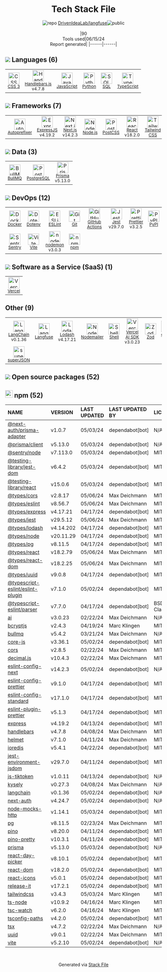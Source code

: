 <!--
&lt;--- Readme.md Snippet without images Start ---&gt;
## Tech Stack
DrivenIdeaLab/langfuse is built on the following main stack:

- [Handlebars.js](http://handlebarsjs.com/) – Templating Languages & Extensions
- [JavaScript](https://developer.mozilla.org/en-US/docs/Web/JavaScript) – Languages
- [Python](https://www.python.org) – Languages
- [SQL](https://en.wikipedia.org/wiki/SQL) – Languages
- [TypeScript](http://www.typescriptlang.org) – Languages
- [Autoprefixer](https://github.com/postcss/autoprefixer) – CSS Pre-processors / Extensions
- [ExpressJS](http://expressjs.com/) – Microframeworks (Backend)
- [Next.js](https://nextjs.org/) – Frameworks (Full Stack)
- [Node.js](http://nodejs.org/) – Frameworks (Full Stack)
- [PostCSS](https://github.com/postcss/postcss) – CSS Pre-processors / Extensions
- [React](https://reactjs.org/) – Javascript UI Libraries
- [Tailwind CSS](https://tailwindcss.com) – Front-End Frameworks
- [BullMQ](https://github.com/taskforcesh/bullmq) – Message Queue
- [PostgreSQL](http://www.postgresql.org/) – Databases
- [Prisma](https://www.prisma.io/) – Object Relational Mapper (ORM)
- [Docker](https://www.docker.com/) – Virtual Machine Platforms & Containers
- [ESLint](http://eslint.org/) – Code Review
- [GitHub Actions](https://github.com/features/actions) – Continuous Integration
- [Jest](http://facebook.github.io/jest/) – Javascript Testing Framework
- [Prettier](https://prettier.io/) – Code Review
- [Sentry](https://sentry.io/welcome/?utm_source=stackshare&utm_medium=link&utm_campaign=profile) – Exception Monitoring
- [Vite](https://vitejs.dev/) – JS Build Tools / JS Task Runners
- [nodemon](http://nodemon.io/) – node.js Application Monitoring
- [Vercel](https://vercel.com/) – Static Web Hosting
- [LangChain](https://github.com/hwchase17/langchain) – Large Language Model Tools
- [Langfuse](https://langfuse.com/) – Large Language Model Tools
- [Lodash](https://lodash.com) – Javascript Utilities & Libraries
- [Nodemailer](http://www.nodemailer.com/) – Transactional Email
- [Shell](https://en.wikipedia.org/wiki/Shell_script) – Shells
- [Vercel AI SDK](https://sdk.vercel.ai/docs) – Large Language Model Tools
- [date-fns](https://date-fns.org/) – Javascript Utilities & Libraries

Full tech stack [here](/techstack.md)

&lt;--- Readme.md Snippet without images End ---&gt;

&lt;--- Readme.md Snippet with images Start ---&gt;
## Tech Stack
DrivenIdeaLab/langfuse is built on the following main stack:

- <img width='25' height='25' src='https://img.stackshare.io/service/1143/Handlebars.png' alt='Handlebars.js'/> [Handlebars.js](http://handlebarsjs.com/) – Templating Languages & Extensions
- <img width='25' height='25' src='https://img.stackshare.io/service/1209/javascript.jpeg' alt='JavaScript'/> [JavaScript](https://developer.mozilla.org/en-US/docs/Web/JavaScript) – Languages
- <img width='25' height='25' src='https://img.stackshare.io/service/993/pUBY5pVj.png' alt='Python'/> [Python](https://www.python.org) – Languages
- <img width='25' height='25' src='https://img.stackshare.io/service/2271/default_068d33483bba6b81ee13fbd4dc7aab9780896a54.png' alt='SQL'/> [SQL](https://en.wikipedia.org/wiki/SQL) – Languages
- <img width='25' height='25' src='https://img.stackshare.io/service/1612/bynNY5dJ.jpg' alt='TypeScript'/> [TypeScript](http://www.typescriptlang.org) – Languages
- <img width='25' height='25' src='https://img.stackshare.io/service/2202/72d087642cfce6fef6f2dabec5bf49e8_400x400.png' alt='Autoprefixer'/> [Autoprefixer](https://github.com/postcss/autoprefixer) – CSS Pre-processors / Extensions
- <img width='25' height='25' src='https://img.stackshare.io/service/1163/hashtag.png' alt='ExpressJS'/> [ExpressJS](http://expressjs.com/) – Microframeworks (Backend)
- <img width='25' height='25' src='https://img.stackshare.io/service/5936/nextjs.png' alt='Next.js'/> [Next.js](https://nextjs.org/) – Frameworks (Full Stack)
- <img width='25' height='25' src='https://img.stackshare.io/service/1011/n1JRsFeB_400x400.png' alt='Node.js'/> [Node.js](http://nodejs.org/) – Frameworks (Full Stack)
- <img width='25' height='25' src='https://img.stackshare.io/service/3339/rlFcjEdI.png' alt='PostCSS'/> [PostCSS](https://github.com/postcss/postcss) – CSS Pre-processors / Extensions
- <img width='25' height='25' src='https://img.stackshare.io/service/1020/OYIaJ1KK.png' alt='React'/> [React](https://reactjs.org/) – Javascript UI Libraries
- <img width='25' height='25' src='https://img.stackshare.io/service/8158/default_660b7c41c3ba489cb581eec89c04655404258c19.png' alt='Tailwind CSS'/> [Tailwind CSS](https://tailwindcss.com) – Front-End Frameworks
- <img width='25' height='25' src='https://img.stackshare.io/service/25280/default_d1dbf45c67d448a8a16413d63d3c21cdca003fb8.png' alt='BullMQ'/> [BullMQ](https://github.com/taskforcesh/bullmq) – Message Queue
- <img width='25' height='25' src='https://img.stackshare.io/service/1028/ASOhU5xJ.png' alt='PostgreSQL'/> [PostgreSQL](http://www.postgresql.org/) – Databases
- <img width='25' height='25' src='https://img.stackshare.io/service/8680/Logo_Symbol_White.jpg' alt='Prisma'/> [Prisma](https://www.prisma.io/) – Object Relational Mapper (ORM)
- <img width='25' height='25' src='https://img.stackshare.io/service/586/n4u37v9t_400x400.png' alt='Docker'/> [Docker](https://www.docker.com/) – Virtual Machine Platforms & Containers
- <img width='25' height='25' src='https://img.stackshare.io/service/3337/Q4L7Jncy.jpg' alt='ESLint'/> [ESLint](http://eslint.org/) – Code Review
- <img width='25' height='25' src='https://img.stackshare.io/service/11563/actions.png' alt='GitHub Actions'/> [GitHub Actions](https://github.com/features/actions) – Continuous Integration
- <img width='25' height='25' src='https://img.stackshare.io/service/830/jest.png' alt='Jest'/> [Jest](http://facebook.github.io/jest/) – Javascript Testing Framework
- <img width='25' height='25' src='https://img.stackshare.io/service/7035/default_66f265943abed56bcdbfca1c866a4261b1fbb063.jpg' alt='Prettier'/> [Prettier](https://prettier.io/) – Code Review
- <img width='25' height='25' src='https://img.stackshare.io/service/191/default_9262326592c97828a2a4299dec085a3674dd05f4.png' alt='Sentry'/> [Sentry](https://sentry.io/welcome/?utm_source=stackshare&utm_medium=link&utm_campaign=profile) – Exception Monitoring
- <img width='25' height='25' src='https://img.stackshare.io/service/21547/default_1aeac791cde11ff66cc0b20dcc6144eeb185c905.png' alt='Vite'/> [Vite](https://vitejs.dev/) – JS Build Tools / JS Task Runners
- <img width='25' height='25' src='https://img.stackshare.io/service/5577/preview.png' alt='nodemon'/> [nodemon](http://nodemon.io/) – node.js Application Monitoring
- <img width='25' height='25' src='https://img.stackshare.io/service/7618/bHjpwZem_400x400.png' alt='Vercel'/> [Vercel](https://vercel.com/) – Static Web Hosting
- <img width='25' height='25' src='https://img.stackshare.io/service/48790/default_5b6c6b73f1ff3775c85d2a1ba954cb87e30cbf13.jpg' alt='LangChain'/> [LangChain](https://github.com/hwchase17/langchain) – Large Language Model Tools
- <img width='25' height='25' src='https://img.stackshare.io/service/102062/default_4e827f52ccc87712142b16b31a736d3b65c3aa22.jpg' alt='Langfuse'/> [Langfuse](https://langfuse.com/) – Large Language Model Tools
- <img width='25' height='25' src='https://img.stackshare.io/service/2438/lodash.png' alt='Lodash'/> [Lodash](https://lodash.com) – Javascript Utilities & Libraries
- <img width='25' height='25' src='https://img.stackshare.io/service/2862/qr2-jCLr.jpg' alt='Nodemailer'/> [Nodemailer](http://www.nodemailer.com/) – Transactional Email
- <img width='25' height='25' src='https://img.stackshare.io/service/4631/default_c2062d40130562bdc836c13dbca02d318205a962.png' alt='Shell'/> [Shell](https://en.wikipedia.org/wiki/Shell_script) – Shells
- <img width='25' height='25' src='https://img.stackshare.io/service/101756/default_4f2991cba3ec7fdd1cc87de69f4868157b0f2001.png' alt='Vercel AI SDK'/> [Vercel AI SDK](https://sdk.vercel.ai/docs) – Large Language Model Tools
- <img width='25' height='25' src='https://img.stackshare.io/service/10865/default_5551fb8853689f607a2bc0d5a09355d5a3d52bf0.png' alt='date-fns'/> [date-fns](https://date-fns.org/) – Javascript Utilities & Libraries

Full tech stack [here](/techstack.md)

&lt;--- Readme.md Snippet with images End ---&gt;
-->
<div align="center">

# Tech Stack File
![](https://img.stackshare.io/repo.svg "repo") [DrivenIdeaLab/langfuse](https://github.com/DrivenIdeaLab/langfuse)![](https://img.stackshare.io/public_badge.svg "public")
<br/><br/>
|90<br/>Tools used|06/15/24 <br/>Report generated|
|------|------|
</div>

## <img src='https://img.stackshare.io/languages.svg'/> Languages (6)
<table><tr>
  <td align='center'>
  <img width='36' height='36' src='https://img.stackshare.io/service/6727/css.png' alt='CSS 3'>
  <br>
  <sub><a href="https://developer.mozilla.org/en-US/docs/Web/CSS/CSS3">CSS 3</a></sub>
  <br>
  <sub></sub>
</td>

<td align='center'>
  <img width='36' height='36' src='https://img.stackshare.io/service/1143/Handlebars.png' alt='Handlebars.js'>
  <br>
  <sub><a href="http://handlebarsjs.com/">Handlebars.js</a></sub>
  <br>
  <sub>v4.7.8</sub>
</td>

<td align='center'>
  <img width='36' height='36' src='https://img.stackshare.io/service/1209/javascript.jpeg' alt='JavaScript'>
  <br>
  <sub><a href="https://developer.mozilla.org/en-US/docs/Web/JavaScript">JavaScript</a></sub>
  <br>
  <sub></sub>
</td>

<td align='center'>
  <img width='36' height='36' src='https://img.stackshare.io/service/993/pUBY5pVj.png' alt='Python'>
  <br>
  <sub><a href="https://www.python.org">Python</a></sub>
  <br>
  <sub></sub>
</td>

<td align='center'>
  <img width='36' height='36' src='https://img.stackshare.io/service/2271/default_068d33483bba6b81ee13fbd4dc7aab9780896a54.png' alt='SQL'>
  <br>
  <sub><a href="https://en.wikipedia.org/wiki/SQL">SQL</a></sub>
  <br>
  <sub></sub>
</td>

<td align='center'>
  <img width='36' height='36' src='https://img.stackshare.io/service/1612/bynNY5dJ.jpg' alt='TypeScript'>
  <br>
  <sub><a href="http://www.typescriptlang.org">TypeScript</a></sub>
  <br>
  <sub></sub>
</td>

</tr>
</table>

## <img src='https://img.stackshare.io/frameworks.svg'/> Frameworks (7)
<table><tr>
  <td align='center'>
  <img width='36' height='36' src='https://img.stackshare.io/service/2202/72d087642cfce6fef6f2dabec5bf49e8_400x400.png' alt='Autoprefixer'>
  <br>
  <sub><a href="https://github.com/postcss/autoprefixer">Autoprefixer</a></sub>
  <br>
  <sub></sub>
</td>

<td align='center'>
  <img width='36' height='36' src='https://img.stackshare.io/service/1163/hashtag.png' alt='ExpressJS'>
  <br>
  <sub><a href="http://expressjs.com/">ExpressJS</a></sub>
  <br>
  <sub>v4.19.2</sub>
</td>

<td align='center'>
  <img width='36' height='36' src='https://img.stackshare.io/service/5936/nextjs.png' alt='Next.js'>
  <br>
  <sub><a href="https://nextjs.org/">Next.js</a></sub>
  <br>
  <sub>v14.2.3</sub>
</td>

<td align='center'>
  <img width='36' height='36' src='https://img.stackshare.io/service/1011/n1JRsFeB_400x400.png' alt='Node.js'>
  <br>
  <sub><a href="http://nodejs.org/">Node.js</a></sub>
  <br>
  <sub></sub>
</td>

<td align='center'>
  <img width='36' height='36' src='https://img.stackshare.io/service/3339/rlFcjEdI.png' alt='PostCSS'>
  <br>
  <sub><a href="https://github.com/postcss/postcss">PostCSS</a></sub>
  <br>
  <sub></sub>
</td>

<td align='center'>
  <img width='36' height='36' src='https://img.stackshare.io/service/1020/OYIaJ1KK.png' alt='React'>
  <br>
  <sub><a href="https://reactjs.org/">React</a></sub>
  <br>
  <sub>v18.2.0</sub>
</td>

<td align='center'>
  <img width='36' height='36' src='https://img.stackshare.io/service/8158/default_660b7c41c3ba489cb581eec89c04655404258c19.png' alt='Tailwind CSS'>
  <br>
  <sub><a href="https://tailwindcss.com">Tailwind CSS</a></sub>
  <br>
  <sub></sub>
</td>

</tr>
</table>

## <img src='https://img.stackshare.io/databases.svg'/> Data (3)
<table><tr>
  <td align='center'>
  <img width='36' height='36' src='https://img.stackshare.io/service/25280/default_d1dbf45c67d448a8a16413d63d3c21cdca003fb8.png' alt='BullMQ'>
  <br>
  <sub><a href="https://github.com/taskforcesh/bullmq">BullMQ</a></sub>
  <br>
  <sub></sub>
</td>

<td align='center'>
  <img width='36' height='36' src='https://img.stackshare.io/service/1028/ASOhU5xJ.png' alt='PostgreSQL'>
  <br>
  <sub><a href="http://www.postgresql.org/">PostgreSQL</a></sub>
  <br>
  <sub></sub>
</td>

<td align='center'>
  <img width='36' height='36' src='https://img.stackshare.io/service/8680/Logo_Symbol_White.jpg' alt='Prisma'>
  <br>
  <sub><a href="https://www.prisma.io/">Prisma</a></sub>
  <br>
  <sub>v5.13.0</sub>
</td>

</tr>
</table>

## <img src='https://img.stackshare.io/devops.svg'/> DevOps (12)
<table><tr>
  <td align='center'>
  <img width='36' height='36' src='https://img.stackshare.io/service/586/n4u37v9t_400x400.png' alt='Docker'>
  <br>
  <sub><a href="https://www.docker.com/">Docker</a></sub>
  <br>
  <sub></sub>
</td>

<td align='center'>
  <img width='36' height='36' src='https://img.stackshare.io/service/8067/default_90dcb1286af7685c68df319c764b80704df1155b.png' alt='Dotenv'>
  <br>
  <sub><a href="https://github.com/motdotla/dotenv">Dotenv</a></sub>
  <br>
  <sub></sub>
</td>

<td align='center'>
  <img width='36' height='36' src='https://img.stackshare.io/service/3337/Q4L7Jncy.jpg' alt='ESLint'>
  <br>
  <sub><a href="http://eslint.org/">ESLint</a></sub>
  <br>
  <sub></sub>
</td>

<td align='center'>
  <img width='36' height='36' src='https://img.stackshare.io/service/1046/git.png' alt='Git'>
  <br>
  <sub><a href="http://git-scm.com/">Git</a></sub>
  <br>
  <sub></sub>
</td>

<td align='center'>
  <img width='36' height='36' src='https://img.stackshare.io/service/11563/actions.png' alt='GitHub Actions'>
  <br>
  <sub><a href="https://github.com/features/actions">GitHub Actions</a></sub>
  <br>
  <sub></sub>
</td>

<td align='center'>
  <img width='36' height='36' src='https://img.stackshare.io/service/830/jest.png' alt='Jest'>
  <br>
  <sub><a href="http://facebook.github.io/jest/">Jest</a></sub>
  <br>
  <sub>v29.7.0</sub>
</td>

<td align='center'>
  <img width='36' height='36' src='https://img.stackshare.io/service/7035/default_66f265943abed56bcdbfca1c866a4261b1fbb063.jpg' alt='Prettier'>
  <br>
  <sub><a href="https://prettier.io/">Prettier</a></sub>
  <br>
  <sub>v3.2.5</sub>
</td>

<td align='center'>
  <img width='36' height='36' src='https://img.stackshare.io/service/12572/-RIWgodF_400x400.jpg' alt='PyPI'>
  <br>
  <sub><a href="https://pypi.org/">PyPI</a></sub>
  <br>
  <sub></sub>
</td>

</tr>
<tr>
  <td align='center'>
  <img width='36' height='36' src='https://img.stackshare.io/service/191/default_9262326592c97828a2a4299dec085a3674dd05f4.png' alt='Sentry'>
  <br>
  <sub><a href="https://sentry.io/welcome/?utm_source=stackshare&utm_medium=link&utm_campaign=profile">Sentry</a></sub>
  <br>
  <sub></sub>
</td>

<td align='center'>
  <img width='36' height='36' src='https://img.stackshare.io/service/21547/default_1aeac791cde11ff66cc0b20dcc6144eeb185c905.png' alt='Vite'>
  <br>
  <sub><a href="https://vitejs.dev/">Vite</a></sub>
  <br>
  <sub></sub>
</td>

<td align='center'>
  <img width='36' height='36' src='https://img.stackshare.io/service/5577/preview.png' alt='nodemon'>
  <br>
  <sub><a href="http://nodemon.io/">nodemon</a></sub>
  <br>
  <sub>v3.0.3</sub>
</td>

<td align='center'>
  <img width='36' height='36' src='https://img.stackshare.io/service/1120/lejvzrnlpb308aftn31u.png' alt='npm'>
  <br>
  <sub><a href="https://www.npmjs.com/">npm</a></sub>
  <br>
  <sub></sub>
</td>

</tr>
</table>

## <img src='https://img.stackshare.io/saas.svg'/> Software as a Service (SaaS) (1)
<table><tr>
  <td align='center'>
  <img width='36' height='36' src='https://img.stackshare.io/service/7618/bHjpwZem_400x400.png' alt='Vercel'>
  <br>
  <sub><a href="https://vercel.com/">Vercel</a></sub>
  <br>
  <sub></sub>
</td>

</tr>
</table>

## Other (9)
<table><tr>
  <td align='center'>
  <img width='36' height='36' src='https://img.stackshare.io/service/48790/default_5b6c6b73f1ff3775c85d2a1ba954cb87e30cbf13.jpg' alt='LangChain'>
  <br>
  <sub><a href="https://github.com/hwchase17/langchain">LangChain</a></sub>
  <br>
  <sub>v0.1.36</sub>
</td>

<td align='center'>
  <img width='36' height='36' src='https://img.stackshare.io/service/102062/default_4e827f52ccc87712142b16b31a736d3b65c3aa22.jpg' alt='Langfuse'>
  <br>
  <sub><a href="https://langfuse.com/">Langfuse</a></sub>
  <br>
  <sub></sub>
</td>

<td align='center'>
  <img width='36' height='36' src='https://img.stackshare.io/service/2438/lodash.png' alt='Lodash'>
  <br>
  <sub><a href="https://lodash.com">Lodash</a></sub>
  <br>
  <sub>v4.17.21</sub>
</td>

<td align='center'>
  <img width='36' height='36' src='https://img.stackshare.io/service/2862/qr2-jCLr.jpg' alt='Nodemailer'>
  <br>
  <sub><a href="http://www.nodemailer.com/">Nodemailer</a></sub>
  <br>
  <sub></sub>
</td>

<td align='center'>
  <img width='36' height='36' src='https://img.stackshare.io/service/4631/default_c2062d40130562bdc836c13dbca02d318205a962.png' alt='Shell'>
  <br>
  <sub><a href="https://en.wikipedia.org/wiki/Shell_script">Shell</a></sub>
  <br>
  <sub></sub>
</td>

<td align='center'>
  <img width='36' height='36' src='https://img.stackshare.io/service/101756/default_4f2991cba3ec7fdd1cc87de69f4868157b0f2001.png' alt='Vercel AI SDK'>
  <br>
  <sub><a href="https://sdk.vercel.ai/docs">Vercel AI SDK</a></sub>
  <br>
  <sub>v3.0.23</sub>
</td>

<td align='center'>
  <img width='36' height='36' src='https://img.stackshare.io/service/48521/default_eea961e4c374e68a1c7eb5bbc9e4a39920890342.png' alt='Zod'>
  <br>
  <sub><a href="https://zod.dev/">Zod</a></sub>
  <br>
  <sub></sub>
</td>

<td align='center'>
  <img width='36' height='36' src='https://img.stackshare.io/service/10865/default_5551fb8853689f607a2bc0d5a09355d5a3d52bf0.png' alt='date-fns'>
  <br>
  <sub><a href="https://date-fns.org/">date-fns</a></sub>
  <br>
  <sub></sub>
</td>

</tr>
<tr>
  <td align='center'>
  <img width='36' height='36' src='https://img.stackshare.io/service/25051/default_e6d588b7b89872630cad4650352e935999e0d113.png' alt='superJSON'>
  <br>
  <sub><a href="https://github.com/blitz-js/superjson">superJSON</a></sub>
  <br>
  <sub></sub>
</td>

</tr>
</table>


## <img src='https://img.stackshare.io/group.svg' /> Open source packages (52)</h2>

## <img width='24' height='24' src='https://img.stackshare.io/service/1120/lejvzrnlpb308aftn31u.png'/> npm (52)

|NAME|VERSION|LAST UPDATED|LAST UPDATED BY|LICENSE|VULNERABILITIES|
|:------|:------|:------|:------|:------|:------|
|[@next-auth/prisma-adapter](https://www.npmjs.com/@next-auth/prisma-adapter)|v1.0.7|05/03/24|dependabot[bot] |N/A|N/A|
|[@prisma/client](https://www.npmjs.com/@prisma/client)|v5.13.0|05/03/24|dependabot[bot] |N/A|N/A|
|[@sentry/node](https://www.npmjs.com/@sentry/node)|v7.113.0|05/03/24|dependabot[bot] |MIT|N/A|
|[@testing-library/jest-dom](https://www.npmjs.com/@testing-library/jest-dom)|v6.4.2|05/03/24|dependabot[bot] |MIT|N/A|
|[@testing-library/react](https://www.npmjs.com/@testing-library/react)|v15.0.6|05/03/24|dependabot[bot] |MIT|N/A|
|[@types/cors](https://www.npmjs.com/@types/cors)|v2.8.17|05/06/24|Max Deichmann |MIT|N/A|
|[@types/eslint](https://www.npmjs.com/@types/eslint)|v8.56.7|05/06/24|Max Deichmann |MIT|N/A|
|[@types/express](https://www.npmjs.com/@types/express)|v4.17.21|04/17/24|dependabot[bot] |MIT|N/A|
|[@types/jest](https://www.npmjs.com/@types/jest)|v29.5.12|05/06/24|Max Deichmann |MIT|N/A|
|[@types/lodash](https://www.npmjs.com/@types/lodash)|v4.14.202|04/17/24|dependabot[bot] |MIT|N/A|
|[@types/node](https://www.npmjs.com/@types/node)|v20.11.29|04/17/24|dependabot[bot] |MIT|N/A|
|[@types/pg](https://www.npmjs.com/@types/pg)|v8.11.5|04/17/24|dependabot[bot] |MIT|N/A|
|[@types/react](https://www.npmjs.com/@types/react)|v18.2.79|05/06/24|Max Deichmann |MIT|N/A|
|[@types/react-dom](https://www.npmjs.com/@types/react-dom)|v18.2.25|05/06/24|Max Deichmann |MIT|N/A|
|[@types/uuid](https://www.npmjs.com/@types/uuid)|v9.0.8|04/17/24|dependabot[bot] |MIT|N/A|
|[@typescript-eslint/eslint-plugin](https://www.npmjs.com/@typescript-eslint/eslint-plugin)|v7.1.0|05/02/24|dependabot[bot] |MIT|N/A|
|[@typescript-eslint/parser](https://www.npmjs.com/@typescript-eslint/parser)|v7.7.0|04/17/24|dependabot[bot] |BSD-2-Clause|N/A|
|[ai](https://www.npmjs.com/ai)|v3.0.23|02/22/24|Max Deichmann |N/A|N/A|
|[bcryptjs](https://www.npmjs.com/bcryptjs)|v2.4.3|04/19/24|Marc Klingen |MIT|N/A|
|[bullmq](https://www.npmjs.com/bullmq)|v5.4.2|03/21/24|Max Deichmann |N/A|N/A|
|[core-js](https://www.npmjs.com/core-js)|v3.36.1|05/02/24|dependabot[bot] |MIT|N/A|
|[cors](https://www.npmjs.com/cors)|v2.8.5|02/22/24|Max Deichmann |MIT|N/A|
|[decimal.js](https://www.npmjs.com/decimal.js)|v10.4.3|02/22/24|Max Deichmann |MIT|N/A|
|[eslint-config-next](https://www.npmjs.com/eslint-config-next)|v14.2.3|05/02/24|dependabot[bot] |N/A|N/A|
|[eslint-config-prettier](https://www.npmjs.com/eslint-config-prettier)|v9.1.0|04/17/24|dependabot[bot] |MIT|N/A|
|[eslint-config-standard](https://www.npmjs.com/eslint-config-standard)|v17.1.0|04/17/24|dependabot[bot] |MIT|N/A|
|[eslint-plugin-prettier](https://www.npmjs.com/eslint-plugin-prettier)|v5.1.3|04/17/24|dependabot[bot] |MIT|N/A|
|[express](https://www.npmjs.com/express)|v4.19.2|04/13/24|dependabot[bot] |MIT|N/A|
|[handlebars](https://www.npmjs.com/handlebars)|v4.7.8|04/08/24|Max Deichmann |MIT|N/A|
|[helmet](https://www.npmjs.com/helmet)|v7.1.0|04/11/24|Max Deichmann |MIT|N/A|
|[ioredis](https://www.npmjs.com/ioredis)|v5.4.1|04/22/24|dependabot[bot] |MIT|N/A|
|[jest-environment-jsdom](https://www.npmjs.com/jest-environment-jsdom)|v29.7.0|04/11/24|dependabot[bot] |MIT|N/A|
|[js-tiktoken](https://www.npmjs.com/js-tiktoken)|v1.0.11|04/13/24|dependabot[bot] |N/A|N/A|
|[kysely](https://www.npmjs.com/kysely)|v0.27.3|04/08/24|Max Deichmann |N/A|N/A|
|[langchain](https://www.npmjs.com/langchain)|v0.1.36|05/02/24|dependabot[bot] |N/A|N/A|
|[next-auth](https://www.npmjs.com/next-auth)|v4.24.7|05/02/24|dependabot[bot] |N/A|N/A|
|[node-mocks-http](https://www.npmjs.com/node-mocks-http)|v1.14.1|05/03/24|dependabot[bot] |MIT|N/A|
|[pg](https://www.npmjs.com/pg)|v8.11.5|02/23/24|Max Deichmann |MIT|N/A|
|[pino](https://www.npmjs.com/pino)|v8.20.0|04/11/24|dependabot[bot] |MIT|N/A|
|[pino-pretty](https://www.npmjs.com/pino-pretty)|v10.3.1|04/11/24|dependabot[bot] |MIT|N/A|
|[prisma](https://www.npmjs.com/prisma)|v5.13.0|05/03/24|dependabot[bot] |N/A|N/A|
|[react-day-picker](https://www.npmjs.com/react-day-picker)|v8.10.1|05/02/24|dependabot[bot] |MIT|N/A|
|[react-dom](https://www.npmjs.com/react-dom)|v18.2.0|05/02/24|dependabot[bot] |MIT|N/A|
|[react-icons](https://www.npmjs.com/react-icons)|v5.0.1|05/02/24|dependabot[bot] |MIT|N/A|
|[release-it](https://www.npmjs.com/release-it)|v17.2.1|05/02/24|dependabot[bot] |MIT|N/A|
|[tailwindcss](https://www.npmjs.com/tailwindcss)|v3.4.3|05/03/24|Marc Klingen |MIT|N/A|
|[ts-node](https://www.npmjs.com/ts-node)|v10.9.2|04/16/24|Marc Klingen |MIT|N/A|
|[tsc-watch](https://www.npmjs.com/tsc-watch)|v6.2.0|04/16/24|Marc Klingen |MIT|N/A|
|[tsconfig-paths](https://www.npmjs.com/tsconfig-paths)|v4.2.0|05/02/24|dependabot[bot] |MIT|N/A|
|[tsx](https://www.npmjs.com/tsx)|v4.7.2|02/22/24|Max Deichmann |N/A|N/A|
|[uuid](https://www.npmjs.com/uuid)|v9.0.1|02/22/24|Max Deichmann |MIT|N/A|
|[vite](https://www.npmjs.com/vite)|v5.2.10|05/02/24|dependabot[bot] |N/A|N/A|

<br/>
<div align='center'>

Generated via [Stack File](https://github.com/marketplace/stack-file)
